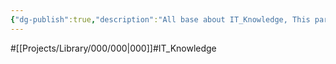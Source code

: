 ```yaml
---
{"dg-publish":true,"description":"All base about IT_Knowledge, This part describe aboubase Knowledge and English and Insight about Trends too","permalink":"/projects/library/000/000/","dgPassFrontmatter":true,"noteIcon":"0","created":"2024-01-24T15:24:09.121+09:00","updated":"2024-03-10T23:45:06.724+09:00"}
---
```


#[[Projects/Library/000/000\|000]]#IT_Knowledge
